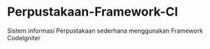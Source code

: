 # Perpustakaan-Framework-CI
Sistem informasi Perpustakaan sederhana menggunakan Framework CodeIgniter
